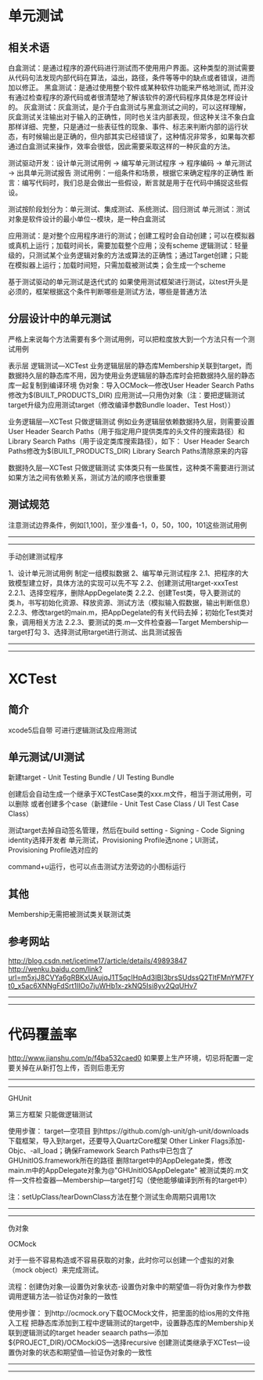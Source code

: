 

# 单元测试

## 相关术语
白盒测试：是通过程序的源代码进行测试而不使用用户界面。这种类型的测试需要从代码句法发现内部代码在算法，溢出，路径，条件等等中的缺点或者错误，进而加以修正。
黑盒测试：是通过使用整个软件或某种软件功能来严格地测试, 而并没有通过检查程序的源代码或者很清楚地了解该软件的源代码程序具体是怎样设计的。
灰盒测试：灰盒测试，是介于白盒测试与黑盒测试之间的，可以这样理解，灰盒测试关注输出对于输入的正确性，同时也关注内部表现，但这种关注不象白盒那样详细、完整，只是通过一些表征性的现象、事件、标志来判断内部的运行状态，有时候输出是正确的，但内部其实已经错误了，这种情况非常多，如果每次都通过白盒测试来操作，效率会很低，因此需要采取这样的一种灰盒的方法。

测试驱动开发：设计单元测试用例 → 编写单元测试程序 → 程序编码 → 单元测试 → 出具单元测试报告
测试用例：一组条件和场景，根据它来确定程序的正确性
断言：编写代码时，我们总是会做出一些假设，断言就是用于在代码中捕捉这些假设。

测试按阶段划分为：单元测试、集成测试、系统测试、回归测试
单元测试：测试对象是软件设计的最小单位--模块，是一种白盒测试

应用测试：是对整个应用程序进行的测试；创建工程时会自动创建；可以在模拟器或真机上运行；加载时间长，需要加载整个应用；没有scheme
逻辑测试：轻量级的，只测试某个业务逻辑对象的方法或算法的正确性；通过Target创建；只能在模拟器上运行；加载时间短，只需加载被测试类；会生成一个scheme

基于测试驱动的单元测试是迭代式的
如果使用测试框架进行测试，以test开头是必须的，框架根据这个条件判断哪些是测试方法，哪些是普通方法


## 分层设计中的单元测试

严格上来说每个方法需要有多个测试用例，可以把粒度放大到一个方法只有一个测试用例

表示层
逻辑测试—XCTest
业务逻辑层层的静态库Membership关联到target，而数据持久层的静态库不用，因为使用业务逻辑层的静态库时会把数据持久层的静态库一起复制到编译环境
伪对象：导入OCMock—修改User Header Search Paths修改为$(BUILT_PRODUCTS_DIR)
应用测试—只用伪对象（注：要把逻辑测试target升级为应用测试target（修改编译参数Bundle loader、Test Host））

业务逻辑层—XCTest
只做逻辑测试
例如业务逻辑层依赖数据持久层，则需要设置User Header Search Paths（用于指定用户提供类库的头文件的搜索路径）和Library Search Paths（用于设定类库搜索路径），如下：
User Header Search Paths修改为$(BUILT_PRODUCTS_DIR)
Library Search Paths清除原来的内容

数据持久层—XCTest
只做逻辑测试
实体类只有一些属性，这种类不需要进行测试
如果方法之间有依赖关系，测试方法的顺序也很重要

## 测试规范
注意测试边界条件，例如[1,100]，至少准备-1，0，50，100，101这些测试用例

************************************************************************************************************************************************
************************************************************************************************************************************************


手动创建测试程序


1、设计单元测试用例
	制定一组模拟数据
2、编写单元测试程序
	2.1、把程序的大致模型建立好，具体方法的实现可以先不写
	2.2、创建测试用target-xxxTest
			2.2.1、选择空程序，删除AppDegelate类
			2.2.2、创建Test类，导入要测试的类.h，书写初始化资源、释放资源、测试方法（模拟输入假数据，输出判断信息）
			2.2.3、修改target的main.m，把AppDegelate的有关代码去掉；初始化Test类对象，调用相关方法
			2.2.3、要测试的类.m—文件检查器—Target Membership—target打勾
3、选择测试用target进行测试、出具测试报告


************************************************************************************************************************************************
************************************************************************************************************************************************

# XCTest

## 简介
xcode5后自带
可进行逻辑测试及应用测试


## 单元测试/UI测试
新建target - Unit Testing Bundle / UI Testing Bundle

创建后会自动生成一个继承于XCTestCase类的xxx.m文件，相当于测试用例，可以删除
或者创建多个case（新建file - Unit Test Case Class / UI Test Case Class）

测试target去掉自动签名管理，然后在build setting - Signing - Code Signing identity选择开发者
单元测试，Provisioning Profile选none；UI测试，Provisioning Profile选对应的

command+u运行，也可以点击测试方法旁边的小图标运行


## 其他
Membership无需把被测试类关联测试类

## 参考网站
http://blog.csdn.net/icetime17/article/details/49893847
http://wenku.baidu.com/link?url=m5xjJ8CVYa6gRBKxUAujqJ1T5qcIHpAd3IBI3brsSUdssQ2TltFMnYM7FYt0_x5ac6XNNgFdSrt1IlOo7juWHb1x-zkNQ5Isi8yv2QqUHv7




************************************************************************************************************************************************
************************************************************************************************************************************************

# 代码覆盖率
http://www.jianshu.com/p/f4ba532caed0
如果要上生产环境，切忌将配置一定要关掉在从新打包上传，否则后患无穷



************************************************************************************************************************************************
************************************************************************************************************************************************

GHUnit

第三方框架
只能做逻辑测试

使用步骤：
target—空项目
到https://github.com/gh-unit/gh-unit/downloads下载框架，导入到target，还要导入QuartzCore框架
Other Linker Flags添加-Objc、-all_load；确保Framework Search Paths中已包含了GHUnitIOS.framework所在的路径
删除target中的AppDelegate类，修改main.m中的AppDelegate对象为@"GHUnitIOSAppDelegate"
被测试类的.m文件—文件检查器—Membership—target打勾（使他能够编译到所有的target中）


注：setUpClass/tearDownClass方法在整个测试生命周期只调用1次


************************************************************************************************************************************************
************************************************************************************************************************************************

伪对象

OCMock

对于一些不容易构造或不容易获取的对象，此时你可以创建一个虚拟的对象（mock object）来完成测试。

流程：创建伪对象—设置伪对象状态-设置伪对象中的期望值—将伪对象作为参数调用逻辑方法—验证伪对象的一致性

使用步骤：
到http://ocmock.ory下载OCMock文件，把里面的给ios用的文件拖入工程
把静态库添加到工程中逻辑测试的target中，设置静态库的Membership关联到逻辑测试的target
header seaarch paths—添加${PROJECT_DIR}/OCMockiOS—选择recursive
创建测试类继承于XCTest—设置伪对象的状态和期望值—验证伪对象的一致性

************************************************************************************************************************************************
************************************************************************************************************************************************
